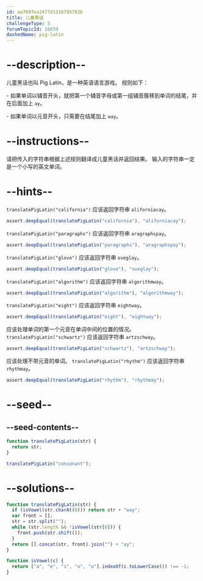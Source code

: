 ```yaml
---
id: aa7697ea2477d1316795783b
title: 儿童黑话
challengeType: 5
forumTopicId: 16039
dashedName: pig-latin
---
```


# --description--

儿童黑话也叫 Pig Latin，是一种英语语言游戏。 规则如下：

\- 如果单词以辅音开头，就把第一个辅音字母或第一组辅音簇移到单词的结尾，并在后面加上 `ay`。

\- 如果单词以元音开头，只需要在结尾加上 `way`。

# --instructions--

请把传入的字符串根据上述规则翻译成儿童黑话并返回结果。 输入的字符串一定是一个小写的英文单词。

# --hints--

`translatePigLatin("california")` 应该返回字符串 `aliforniacay`。

```js
assert.deepEqual(translatePigLatin("california"), "aliforniacay");
```

`translatePigLatin("paragraphs")` 应该返回字符串 `aragraphspay`。

```js
assert.deepEqual(translatePigLatin("paragraphs"), "aragraphspay");
```

`translatePigLatin("glove")` 应该返回字符串 `oveglay`。

```js
assert.deepEqual(translatePigLatin("glove"), "oveglay");
```

`translatePigLatin("algorithm")` 应该返回字符串 `algorithmway`。

```js
assert.deepEqual(translatePigLatin("algorithm"), "algorithmway");
```

`translatePigLatin("eight")` 应该返回字符串 `eightway`。

```js
assert.deepEqual(translatePigLatin("eight"), "eightway");
```

应该处理单词的第一个元音在单词中间的位置的情况。 `translatePigLatin("schwartz")` 应该返回字符串 `artzschway`。

```js
assert.deepEqual(translatePigLatin("schwartz"), "artzschway");
```

应该处理不带元音的单词。 `translatePigLatin("rhythm")` 应该返回字符串 `rhythmay`。

```js
assert.deepEqual(translatePigLatin("rhythm"), "rhythmay");
```

# --seed--

## --seed-contents--

```js
function translatePigLatin(str) {
  return str;
}

translatePigLatin("consonant");
```

# --solutions--

```js
function translatePigLatin(str) {
  if (isVowel(str.charAt(0))) return str + "way";
  var front = [];
  str = str.split("");
  while (str.length && !isVowel(str[0])) {
    front.push(str.shift());
  }
  return [].concat(str, front).join("") + "ay";
}

function isVowel(c) {
  return ["a", "e", "i", "o", "u"].indexOf(c.toLowerCase()) !== -1;
}
```
